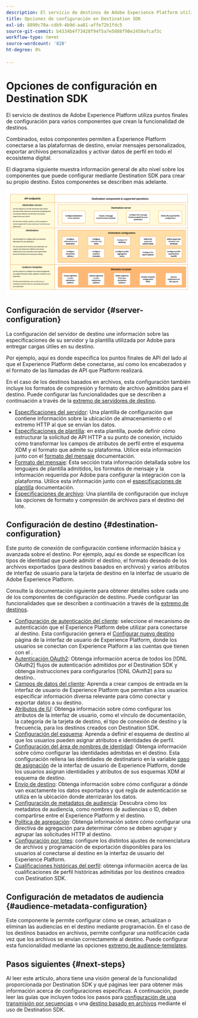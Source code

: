 ```yaml
---
description: El servicio de destinos de Adobe Experience Platform utiliza puntos finales de configuración para varios componentes que crean la funcionalidad de destinos. Descubra cómo estos componentes combinados permiten a Experience Platform conectarse a socios de destino, enviar mensajes personalizados y activar datos de perfil en todo el ecosistema digital.
title: Opciones de configuración en Destination SDK
exl-id: 8890c70a-cdb9-4b9d-aa81-affe72b1fdc5
source-git-commit: b4334b4f73428f94f5a7e5088f98e2459afcaf3c
workflow-type: tm+mt
source-wordcount: '828'
ht-degree: 0%

---
```


# Opciones de configuración en Destination SDK

El servicio de destinos de Adobe Experience Platform utiliza puntos finales de configuración para varios componentes que crean la funcionalidad de destinos.

Combinados, estos componentes permiten a Experience Platform conectarse a las plataformas de destino, enviar mensajes personalizados, exportar archivos personalizados y activar datos de perfil en todo el ecosistema digital.

El diagrama siguiente muestra información general de alto nivel sobre los componentes que puede configurar mediante Destination SDK para crear su propio destino. Estos componentes se describen más adelante.

![Diagrama que muestra los componentes del Destination SDK, los extremos de configuración y las operaciones admitidas.](../assets/functionality/destination-sdk-components-diagram.png)

## Configuración de servidor {#server-configuration}

La configuración del servidor de destino une información sobre las especificaciones de su servidor y la plantilla utilizada por Adobe para entregar cargas útiles en su destino.

Por ejemplo, aquí es donde especifica los puntos finales de API del lado al que el Experience Platform debe conectarse, así como los encabezados y el formato de las llamadas de API que Platform realizará.

En el caso de los destinos basados en archivos, esta configuración también incluye los formatos de compresión y formato de archivo admitidos para el destino. Puede configurar las funcionalidades que se describen a continuación a través de la [extremo de servidores de destino](../authoring-api/destination-server/create-destination-server.md).

* [Especificaciones del servidor](destination-server/server-specs.md): Una plantilla de configuración que contiene información sobre la ubicación de almacenamiento o el extremo HTTP al que se envían los datos.
* [Especificaciones de plantilla](destination-server/templating-specs.md): en esta plantilla, puede definir cómo estructurar la solicitud de API HTTP a su punto de conexión, incluido cómo transformar los campos de atributos de perfil entre el esquema XDM y el formato que admite su plataforma. Utilice esta información junto con el [formato del mensaje](destination-server/message-format.md) documentación.
* [Formato del mensaje](destination-server/message-format.md): Esta sección trata información detallada sobre los lenguajes de plantilla admitidos, los formatos de mensaje y la información requerida por Adobe para configurar la integración con la plataforma. Utilice esta información junto con el [especificaciones de plantilla](destination-server/templating-specs.md) documentación.
* [Especificaciones de archivo](destination-server/file-formatting.md): Una plantilla de configuración que incluye las opciones de formato y compresión de archivos para el destino del lote.

## Configuración de destino {#destination-configuration}

Este punto de conexión de configuración contiene información básica y avanzada sobre el destino. Por ejemplo, aquí es donde se especifican los tipos de identidad que puede admitir el destino, el formato deseado de los archivos exportados (para destinos basados en archivos) y varios atributos de interfaz de usuario para la tarjeta de destino en la interfaz de usuario de Adobe Experience Platform.

Consulte la documentación siguiente para obtener detalles sobre cada uno de los componentes de configuración de destino. Puede configurar las funcionalidades que se describen a continuación a través de la [extremo de destinos](../authoring-api/destination-configuration/create-destination-configuration.md).

* [Configuración de autenticación del cliente](destination-configuration/customer-authentication.md): seleccione el mecanismo de autenticación que el Experience Platform debe utilizar para conectarse al destino. Esta configuración genera el [Configurar nuevo destino](../../ui/connect-destination.md) página de la interfaz de usuario de Experience Platform, donde los usuarios se conectan con Experience Platform a las cuentas que tienen con el .
* [Autenticación OAuth2](destination-configuration/oauth2-authentication.md): Obtenga información acerca de todos los [!DNL OAuth2] flujos de autenticación admitidos por el Destination SDK y obtenga instrucciones para configurarlos [!DNL OAuth2] para su destino..
* [Campos de datos del cliente](destination-configuration/customer-data-fields.md): Aprenda a crear campos de entrada en la interfaz de usuario de Experience Platform que permitan a los usuarios especificar información diversa relevante para cómo conectar y exportar datos a su destino.
* [Atributos de IU](destination-configuration/ui-attributes.md): Obtenga información sobre cómo configurar los atributos de la interfaz de usuario, como el vínculo de documentación, la categoría de la tarjeta de destino, el tipo de conexión de destino y la frecuencia, para los destinos creados con Destination SDK.
* [Configuración del esquema](destination-configuration/schema-configuration.md): Aprenda a definir el esquema de destino al que los usuarios pueden asignar atributos e identidades de perfil.
* [Configuración del área de nombres de identidad](destination-configuration/identity-namespace-configuration.md): Obtenga información sobre cómo configurar las identidades admitidas en el destino. Esta configuración rellena las identidades de destinatario en la variable [paso de asignación](../../ui/activate-segment-streaming-destinations.md#mapping) de la interfaz de usuario de Experience Platform, donde los usuarios asignan identidades y atributos de sus esquemas XDM al esquema de destino.
* [Envío de destino](destination-configuration/destination-delivery.md): Obtenga información sobre cómo configurar a dónde van exactamente los datos exportados y qué regla de autenticación se utiliza en la ubicación donde aterrizarán los datos.
* [Configuración de metadatos de audiencia](destination-configuration/audience-metadata-configuration.md): Descubra cómo los metadatos de audiencia, como nombres de audiencias o ID, deben compartirse entre el Experience Platform y el destino.
* [Política de agregación](destination-configuration/aggregation-policy.md): Obtenga información sobre cómo configurar una directiva de agregación para determinar cómo se deben agrupar y agrupar las solicitudes HTTP al destino.
* [Configuración por lotes](destination-configuration/batch-configuration.md): configure los distintos ajustes de nomenclatura de archivos y programación de exportación disponibles para los usuarios al conectarse al destino en la interfaz de usuario del Experience Platform.
* [Cualificaciones históricas del perfil](destination-configuration/historical-profile-qualifications.md): obtenga información acerca de las cualificaciones de perfil históricas admitidas por los destinos creados con Destination SDK.

## Configuración de metadatos de audiencia {#audience-metadata-configuration}

Este componente le permite configurar cómo se crean, actualizan o eliminan las audiencias en el destino mediante programación. En el caso de los destinos basados en archivos, permite configurar una notificación cada vez que los archivos se envían correctamente al destino. Puede configurar esta funcionalidad mediante las opciones [extremo de audience-templates](../metadata-api/create-audience-template.md).

## Pasos siguientes {#next-steps}

Al leer este artículo, ahora tiene una visión general de la funcionalidad proporcionada por Destination SDK y qué páginas leer para obtener más información acerca de configuraciones específicas. A continuación, puede leer las guías que incluyen todos los pasos para [configuración de una transmisión por secuencias](../guides/configure-destination-instructions.md) o una [destino basado en archivos](../guides/configure-file-based-destination-instructions.md) mediante el uso de Destination SDK.
